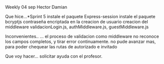 Weekly 04 sep Hector Damian

Que hice...*Sprint 5 
instale el paquete Express-session
instale el paquete bcryptjs
contraseña encriptada en la creacion de usuario
creacion del middleware  validacionLogin.js, authMiddleware.js, guestMiddleware.js

Inconvenientes.. ...
el proceso de validacion como middleware no reconoce los campos completos, y tirar error continuamente.
no pude avanzar mas, para poder chequear las rutas de autorizado e invitado

Que voy hacer...
solicitar ayuda con el profesor.
